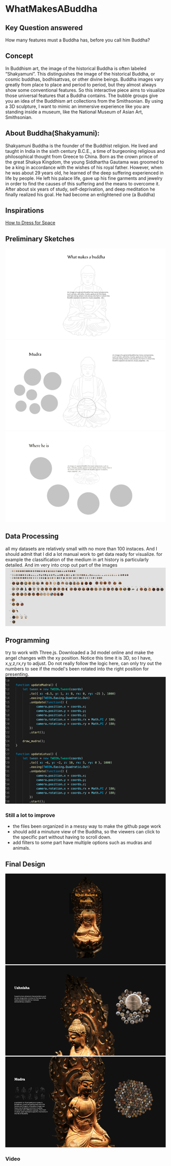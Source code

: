 # WhatMakesABuddha

## Key Question answered
How many features must a Buddha has, before you call him Buddha?

## Concept
In Buddhism art, the image of the historical Buddha is often labeled “Shakyamuni”. This distinguishes the image of the historical Buddha, or cosmic buddhas, bodhisattvas, or other divine beings. Buddha images vary greatly from place to place and period to period, but they almost always show some conventional features. So this interactive piece aims to visualize those universal features that a Buddha contains. The bubble groups give you an idea of the Buddhism art collections from the Smithsonian.  By using a 3D sculpture, I want to mimic an immersive experience like you are standing inside a museum, like the National Museum of Asian Art, Smithsonian. 

## About Buddha(Shakyamuni):
Shakyamuni Buddha is the founder of the Buddhist religion. He lived and taught in India in the sixth century B.C.E., a time of burgeoning religious and philosophical thought from Greece to China. Born as the crown prince of the great Shakya Kingdom, the young Siddhartha Gautama was groomed to be a king in accordance with the wishes of his royal father. However, when he was about 29 years old, he learned of the deep suffering experienced in life by people. He left his palace life, gave up his fine garments and jewelry in order to find the causes of this suffering and the means to overcome it. After about six years of study, self-deprivation, and deep meditation he finally realized his goal. He had become an enlightened one (a Buddha)


## Inspirations
[How to Dress for Space](https://www.washingtonpost.com/graphics/2019/business/immersive-space-suits-history-fashion-and-function/)

 ## Preliminary Sketches
![](sketch1.png)
![](sketch2.png)
![](sketch3.png)

## Data Processing
all my datasets are relatively small with no more than 100 instaces. 
And I should admit that I did a lot manual work to get data ready for visualize. for example the classification of the medium in art history is particularly detailed. And im very into crop out part of the images
![](dataprocessing.png)

## Programming
try to work with Three.js. Downloaded a 3d model online and make the angel changes with the xy position. Notice this time it is 3D, so I have, x,y,z,rx,ry to adjust. Do not really follow the logic here, can only try out the numbers to see if the model's been rotated into the right position for presenting. 
![](rotate.png)

### Still a lot to improve
- the files been organized in a messy way to make the github page work
- should add a minuture view of the Buddha, so the viewers can click to the specific part without having to scroll down.
- add filters to some part have multiple options such as mudras and animals. 

## Final Design
![](p3_1.png)
![](p3_2.png)
![](p3_3.png)

### Video


